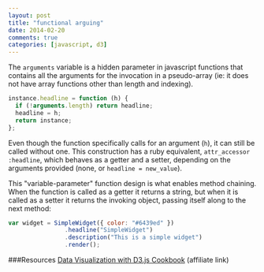 ```yaml
---
layout: post
title: "functional arguing"
date: 2014-02-20
comments: true
categories: [javascript, d3]
---
```


The ```arguments``` variable is a hidden parameter in javascript functions that contains all the arguments for the invocation in a pseudo-array (ie: it does not have array functions other than length and indexing).

```javascript
instance.headline = function (h) {
  if (!arguments.length) return headline;
  headline = h;
  return instance;
};
```
Even though the function specifically calls for an argument (```h```), it can still be called without one. This construction has a ruby equivalent, ```attr_accessor :headline```, which behaves as a getter and a setter, depending on the arguments provided (none, or ```headline = new_value```).

This "variable-parameter" function design is what enables method chaining. When the function is called as a getter it returns a string, but when it is called as a setter it returns the invoking object, passing itself along to the next method:

```javascript
var widget = SimpleWidget({ color: "#6439ed" })
                .headline("SimpleWidget")
                .description("This is a simple widget")
                .render();
```

<!--more-->

###Resources
[Data Visualization with D3.js Cookbook](http://www.amazon.com/gp/product/178216216X/ref=as_li_tf_tl?ie=UTF8&camp=1789&creative=9325&creativeASIN=178216216X&linkCode=as2&tag=bridgeforpoke-20) (affiliate link)
